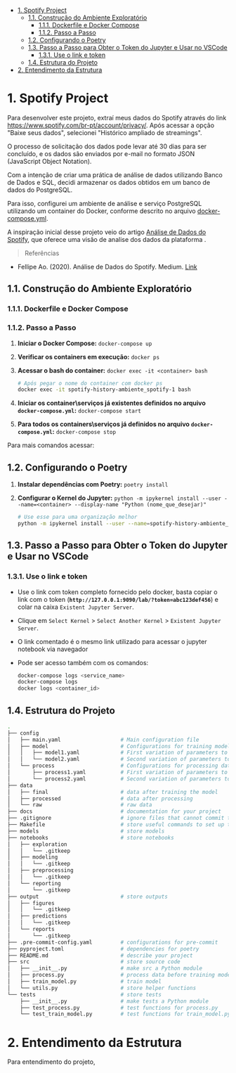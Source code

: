 
- [1. Spotify Project](#1-spotify-project)
  - [1.1. Construção do Ambiente Exploratório](#11-construção-do-ambiente-exploratório)
    - [1.1.1. Dockerfile e Docker Compose](#111-dockerfile-e-docker-compose)
    - [1.1.2. Passo a Passo](#112-passo-a-passo)
  - [1.2. Configurando o Poetry](#12-configurando-o-poetry)
  - [1.3. Passo a Passo para Obter o Token do Jupyter e Usar no VSCode](#13-passo-a-passo-para-obter-o-token-do-jupyter-e-usar-no-vscode)
    - [1.3.1. Use o link e token](#131-use-o-link-e-token)
  - [1.4. Estrutura do Projeto](#14-estrutura-do-projeto)
- [2. Entendimento da Estrutura](#2-entendimento-da-estrutura)

# 1. Spotify Project

Para desenvolver este projeto, extraí meus dados do Spotify através do link https://www.spotify.com/br-pt/account/privacy/. Após acessar a opção "Baixe seus dados", selecionei "Histórico ampliado de streamings".

O processo de solicitação dos dados pode levar até 30 dias para ser concluído, e os dados são enviados por e-mail no formato JSON (JavaScript Object Notation).

Com a intenção de criar uma prática de análise de dados utilizando Banco de Dados e SQL, decidi armazenar os dados obtidos em um banco de dados do PostgreSQL.

Para isso, configurei um ambiente de análise e serviço PostgreSQL utilizando um container do Docker, conforme descrito no arquivo [docker-compose.yml](../../docker-compose.yml).

A inspiração inicial desse projeto veio do artigo [Análise de Dados do Spotify](https://medium.com/@fellipe_ao/an%C3%A1lise-de-dados-do-spotify-7c106387477b), que oferece uma visão de analise dos dados da plataforma .


> Referências

- Fellipe Ao. (2020). Análise de Dados do Spotify. Medium. [Link](https://medium.com/@fellipe_ao/an%C3%A1lise-de-dados-do-spotify-7c106387477b)



## 1.1. Construção do Ambiente Exploratório

### 1.1.1. Dockerfile e Docker Compose

### 1.1.2. Passo a Passo

1. **Iniciar o Docker Compose:** `docker-compose up`
2. **Verificar os containers em execução:** `docker ps`
3. **Acessar o bash do container:** `docker exec -it <container> bash`

    ```bash
    # Após pegar o nome do container com docker ps
    docker exec -it spotify-history-ambiente_spotify-1 bash
    ```

4. **Iniciar os container\serviços já existentes definidos no arquivo `docker-compose.yml`:** `docker-compose start`
5. **Para todos os containers\serviços já definidos no arquivo `docker-compose.yml`:** `docker-compose stop`

Para mais comandos acessar: 

## 1.2. Configurando o Poetry

1. **Instalar dependências com Poetry:** `poetry install`
2. **Configurar o Kernel do Jupyter:** ```python -m ipykernel install --user --name=<container> --display-name "Python (nome_que_desejar)"```

    ```bash
    # Use esse para uma organização melhor
    python -m ipykernel install --user --name=spotify-history-ambiente_spotify-1 --display-name "venv_spotify"
    ```

## 1.3. Passo a Passo para Obter o Token do Jupyter e Usar no VSCode

### 1.3.1. Use o link e token

- Use o link com token completo fornecido pelo docker, basta copiar o link com o token (**`http://127.0.0.1:9090/lab/?token=abc123def456`**) e colar na caixa `Existent Jupyter Server`.

- Clique em `Select Kernel` > `Select Another Kernel` > `Existent Jupyter Server`.

- O link comentado é o mesmo link utilizado para acessar o jupyter notebook via navegador

- Pode ser acesso também com os comandos:
  
    ```bash
    docker-compose logs <service_name>
    docker-compose logs
    docker logs <container_id>
    ```

## 1.4. Estrutura do Projeto

```bash
.
├── config                      
│   ├── main.yaml                   # Main configuration file
│   ├── model                       # Configurations for training model
│   │   ├── model1.yaml             # First variation of parameters to train model
│   │   └── model2.yaml             # Second variation of parameters to train model
│   └── process                     # Configurations for processing data
│       ├── process1.yaml           # First variation of parameters to process data
│       └── process2.yaml           # Second variation of parameters to process data
├── data            
│   ├── final                       # data after training the model
│   ├── processed                   # data after processing
│   └── raw                         # raw data
├── docs                            # documentation for your project
├── .gitignore                      # ignore files that cannot commit to Git
├── Makefile                        # store useful commands to set up the environment
├── models                          # store models
├── notebooks                       # store notebooks
│   ├── exploration
│   │   └── .gitkeep
│   ├── modeling
│   │   └── .gitkeep
│   ├── preprocessing
│   │   └── .gitkeep
│   └── reporting
│       └── .gitkeep
├── output                          # store outputs
│   ├── figures
│   │   └── .gitkeep
│   ├── predictions
│   │   └── .gitkeep
│   └── reports
│       └── .gitkeep
├── .pre-commit-config.yaml         # configurations for pre-commit
├── pyproject.toml                  # dependencies for poetry
├── README.md                       # describe your project
├── src                             # store source code
│   ├── __init__.py                 # make src a Python module 
│   ├── process.py                  # process data before training model
│   ├── train_model.py              # train model
│   └── utils.py                    # store helper functions
└── tests                           # store tests
    ├── __init__.py                 # make tests a Python module 
    ├── test_process.py             # test functions for process.py
    └── test_train_model.py         # test functions for train_model.py
```

# 2. Entendimento da Estrutura

Para entendimento do projeto,
